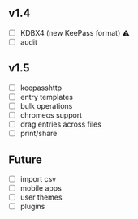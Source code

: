 ## v1.4
- [ ] KDBX4 (new KeePass format) ⚠️  
- [ ] audit

## v1.5
- [ ] keepasshttp
- [ ] entry templates
- [ ] bulk operations
- [ ] chromeos support
- [ ] drag entries across files
- [ ] print/share

## Future
- [ ] import csv
- [ ] mobile apps
- [ ] user themes
- [ ] plugins
